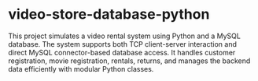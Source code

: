 # video-store-database-python
This project simulates a video rental system using Python and a MySQL database. The system supports both TCP client-server interaction and direct MySQL connector-based database access. It handles customer registration, movie registration, rentals, returns, and manages the backend data efficiently with modular Python classes.
